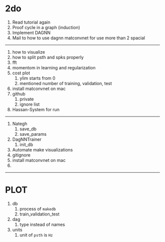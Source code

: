 # 2do
1. Read tutorial again
1. Proof cycle in a graph (induction)
1. Implement DAGNN
1. Mail to how to use dagnn matconvnet for use more than 2 spacial
---

1. how to visualize
1. how to split psth and spks properly
1. fft
1. momentom in learning and regularization
1. cost plot
    1. ylim starts from 0
    1. mentioned number of training, validation, test
1. install matconvnet on mac
1. github
    1. private
    1. ignore list
1. Hassan-System for run
---
1. Nategh
    1. save_db
    1. save_params
1. DagNNTrainer
    1. init_db
1. Automate make visualizations
1. gitignore
1. install matconvnet on mac
1. 
---
PLOT
====
1. db
    1. process of `makedb`
    1. train_validation_test
1. dag
    1. type instead of names  
1. units
    1. unit of `psth` is `Hz`